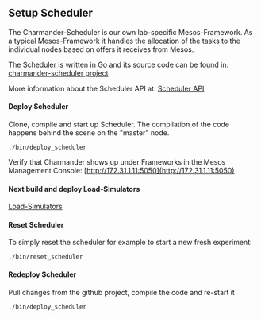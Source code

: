 Setup Scheduler
---------------

The Charmander-Scheduler is our own lab-specific Mesos-Framework. As a typical Mesos-Framework it handles the allocation of
the tasks to the individual nodes based on offers it receives from Mesos.

The Scheduler is written in Go and its source code can be found in: [charmander-scheduler project](https://github.com/att-innovate/charmander-scheduler)

More information about the Scheduler API at: [Scheduler API](https://github.com/att-innovate/charmander/blob/master/docs/SCHEDULERAPI.md)

#### Deploy Scheduler

Clone, compile and start up Scheduler. The compilation of the code happens behind the scene on the "master" node.

```
./bin/deploy_scheduler
```

Verify that Charmander shows up under Frameworks in the Mesos Management Console: [http://172.31.1.11:5050](http://172.31.1.11:5050)


#### Next build and deploy Load-Simulators

[Load-Simulators](https://github.com/att-innovate/charmander/blob/master/docs/SETUPSIMULATOR.md)


#### Reset Scheduler

To simply reset the scheduler for example to start a new fresh experiment:

```
./bin/reset_scheduler
```

#### Redeploy Scheduler

Pull changes from the github project, compile the code and re-start it

```
./bin/deploy_scheduler
```

